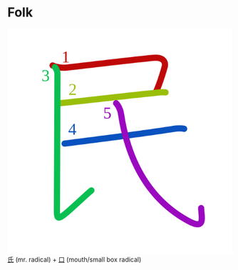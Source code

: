 # Folk
![6c11](../kanji-colorize/6c11.svg)
[氏](氏.md) (mr. radical) + [口](口.md) (mouth/small box radical) 